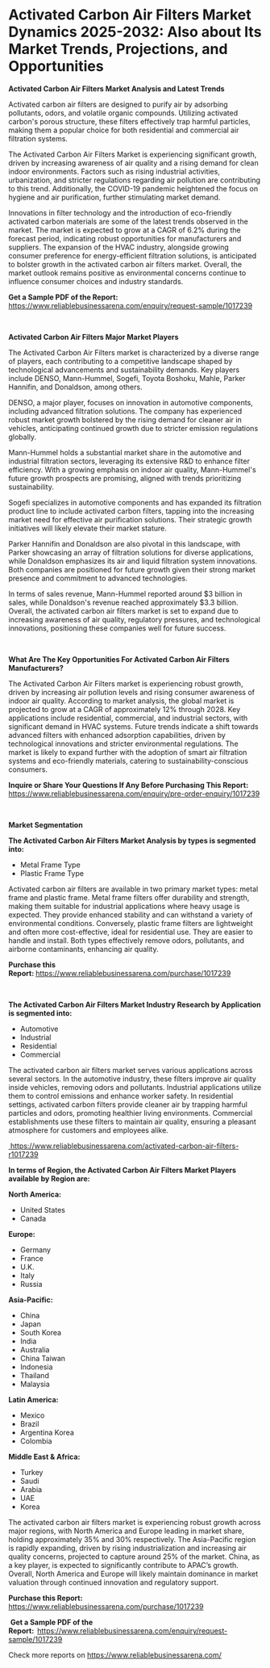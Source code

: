 <p><h1>Activated Carbon Air Filters Market Dynamics 2025-2032: Also about Its Market Trends, Projections, and Opportunities</h1></p><p><strong>Activated Carbon Air Filters Market Analysis and Latest Trends</strong></p>
<p><p>Activated carbon air filters are designed to purify air by adsorbing pollutants, odors, and volatile organic compounds. Utilizing activated carbon's porous structure, these filters effectively trap harmful particles, making them a popular choice for both residential and commercial air filtration systems. </p><p>The Activated Carbon Air Filters Market is experiencing significant growth, driven by increasing awareness of air quality and a rising demand for clean indoor environments. Factors such as rising industrial activities, urbanization, and stricter regulations regarding air pollution are contributing to this trend. Additionally, the COVID-19 pandemic heightened the focus on hygiene and air purification, further stimulating market demand. </p><p>Innovations in filter technology and the introduction of eco-friendly activated carbon materials are some of the latest trends observed in the market. The market is expected to grow at a CAGR of 6.2% during the forecast period, indicating robust opportunities for manufacturers and suppliers. The expansion of the HVAC industry, alongside growing consumer preference for energy-efficient filtration solutions, is anticipated to bolster growth in the activated carbon air filters market. Overall, the market outlook remains positive as environmental concerns continue to influence consumer choices and industry standards.</p></p>
<p><strong>Get a Sample PDF of the Report:&nbsp;</strong> <a href="https://www.reliablebusinessarena.com/enquiry/request-sample/1017239?utm_campaign=1841&utm_medium=2&utm_source=Github&utm_content=ia&utm_term=22022025&utm_id=activated-carbon-air-filters">https://www.reliablebusinessarena.com/enquiry/request-sample/1017239</a></p>
<p>&nbsp;</p>
<p><strong>Activated Carbon Air Filters Major Market Players</strong></p>
<p><p>The Activated Carbon Air Filters market is characterized by a diverse range of players, each contributing to a competitive landscape shaped by technological advancements and sustainability demands. Key players include DENSO, Mann-Hummel, Sogefi, Toyota Boshoku, Mahle, Parker Hannifin, and Donaldson, among others. </p><p>DENSO, a major player, focuses on innovation in automotive components, including advanced filtration solutions. The company has experienced robust market growth bolstered by the rising demand for cleaner air in vehicles, anticipating continued growth due to stricter emission regulations globally.</p><p>Mann-Hummel holds a substantial market share in the automotive and industrial filtration sectors, leveraging its extensive R&D to enhance filter efficiency. With a growing emphasis on indoor air quality, Mann-Hummel's future growth prospects are promising, aligned with trends prioritizing sustainability.</p><p>Sogefi specializes in automotive components and has expanded its filtration product line to include activated carbon filters, tapping into the increasing market need for effective air purification solutions. Their strategic growth initiatives will likely elevate their market stature.</p><p>Parker Hannifin and Donaldson are also pivotal in this landscape, with Parker showcasing an array of filtration solutions for diverse applications, while Donaldson emphasizes its air and liquid filtration system innovations. Both companies are positioned for future growth given their strong market presence and commitment to advanced technologies.</p><p>In terms of sales revenue, Mann-Hummel reported around $3 billion in sales, while Donaldson's revenue reached approximately $3.3 billion. Overall, the activated carbon air filters market is set to expand due to increasing awareness of air quality, regulatory pressures, and technological innovations, positioning these companies well for future success.</p></p>
<p>&nbsp;</p>
<p><strong>What Are The Key Opportunities For Activated Carbon Air Filters Manufacturers?</strong></p>
<p><p>The Activated Carbon Air Filters market is experiencing robust growth, driven by increasing air pollution levels and rising consumer awareness of indoor air quality. According to market analysis, the global market is projected to grow at a CAGR of approximately 12% through 2028. Key applications include residential, commercial, and industrial sectors, with significant demand in HVAC systems. Future trends indicate a shift towards advanced filters with enhanced adsorption capabilities, driven by technological innovations and stricter environmental regulations. The market is likely to expand further with the adoption of smart air filtration systems and eco-friendly materials, catering to sustainability-conscious consumers.</p></p>
<p><strong>Inquire or Share Your Questions If Any Before Purchasing This Report:</strong> <a href="https://www.reliablebusinessarena.com/enquiry/pre-order-enquiry/1017239?utm_campaign=1841&utm_medium=2&utm_source=Github&utm_content=ia&utm_term=22022025&utm_id=activated-carbon-air-filters">https://www.reliablebusinessarena.com/enquiry/pre-order-enquiry/1017239</a></p>
<p>&nbsp;</p>
<p><strong>Market Segmentation</strong></p>
<p><strong>The Activated Carbon Air Filters Market Analysis by types is segmented into:</strong></p>
<p><ul><li>Metal Frame Type</li><li>Plastic Frame Type</li></ul></p>
<p><p>Activated carbon air filters are available in two primary market types: metal frame and plastic frame. Metal frame filters offer durability and strength, making them suitable for industrial applications where heavy usage is expected. They provide enhanced stability and can withstand a variety of environmental conditions. Conversely, plastic frame filters are lightweight and often more cost-effective, ideal for residential use. They are easier to handle and install. Both types effectively remove odors, pollutants, and airborne contaminants, enhancing air quality.</p></p>
<p><strong>Purchase this Report:&nbsp;</strong><a href="https://www.reliablebusinessarena.com/purchase/1017239?utm_campaign=1841&utm_medium=2&utm_source=Github&utm_content=ia&utm_term=22022025&utm_id=activated-carbon-air-filters">https://www.reliablebusinessarena.com/purchase/1017239</a></p>
<p>&nbsp;</p>
<p><strong>The Activated Carbon Air Filters Market Industry Research by Application is segmented into:</strong></p>
<p><ul><li>Automotive</li><li>Industrial</li><li>Residential</li><li>Commercial</li></ul></p>
<p><p>The activated carbon air filters market serves various applications across several sectors. In the automotive industry, these filters improve air quality inside vehicles, removing odors and pollutants. Industrial applications utilize them to control emissions and enhance worker safety. In residential settings, activated carbon filters provide cleaner air by trapping harmful particles and odors, promoting healthier living environments. Commercial establishments use these filters to maintain air quality, ensuring a pleasant atmosphere for customers and employees alike.</p></p>
<p><a href="https://www.reliablebusinessarena.com/activated-carbon-air-filters-r1017239?utm_campaign=1841&utm_medium=2&utm_source=Github&utm_content=ia&utm_term=22022025&utm_id=activated-carbon-air-filters">&nbsp;https://www.reliablebusinessarena.com/activated-carbon-air-filters-r1017239</a></p>
<p><strong>In terms of Region, the Activated Carbon Air Filters Market Players available by Region are:</strong></p>
<p>
    <p> <strong> North America: </strong>
        <ul>
            <li>United States</li>
            <li>Canada</li>
        </ul>
        </p> 
    <p> <strong> Europe: </strong>
        <ul>
            <li>Germany</li>
            <li>France</li>
            <li>U.K.</li>
            <li>Italy</li>
            <li>Russia</li>
        </ul>
        </p> 
    <p> <strong> Asia-Pacific: </strong>
        <ul>
            <li>China</li>
            <li>Japan</li>
            <li>South Korea</li>
            <li>India</li>
            <li>Australia</li>
            <li>China Taiwan</li>
            <li>Indonesia</li>
            <li>Thailand</li>
            <li>Malaysia</li>
        </ul>
        </p> 
    <p> <strong> Latin America: </strong>
        <ul>
            <li>Mexico</li>
            <li>Brazil</li>
            <li>Argentina Korea</li>
            <li>Colombia</li>
        </ul>
        </p> 
    <p> <strong> Middle East & Africa: </strong>
        <ul>
            <li>Turkey</li>
            <li>Saudi</li>
            <li>Arabia</li>
            <li>UAE</li>
            <li>Korea</li>
        </ul>
    </p>
    </p>
<p><p>The activated carbon air filters market is experiencing robust growth across major regions, with North America and Europe leading in market share, holding approximately 35% and 30% respectively. The Asia-Pacific region is rapidly expanding, driven by rising industrialization and increasing air quality concerns, projected to capture around 25% of the market. China, as a key player, is expected to significantly contribute to APAC’s growth. Overall, North America and Europe will likely maintain dominance in market valuation through continued innovation and regulatory support.</p></p>
<p><strong>Purchase this Report: </strong><a href="https://www.reliablebusinessarena.com/purchase/1017239?utm_campaign=1841&utm_medium=2&utm_source=Github&utm_content=ia&utm_term=22022025&utm_id=activated-carbon-air-filters">https://www.reliablebusinessarena.com/purchase/1017239</a></p>
<p>&nbsp;<strong>Get a Sample PDF of the Report:&nbsp;&nbsp;</strong><a href="https://www.reliablebusinessarena.com/enquiry/request-sample/1017239?utm_campaign=1841&utm_medium=2&utm_source=Github&utm_content=ia&utm_term=22022025&utm_id=activated-carbon-air-filters">https://www.reliablebusinessarena.com/enquiry/request-sample/1017239</a></p>
<p><strong></strong></p>
<p>Check more reports on <a href="https://www.reliablebusinessarena.com/?utm_campaign=1841&utm_medium=2&utm_source=Github&utm_content=ia&utm_term=22022025&utm_id=activated-carbon-air-filters">https://www.reliablebusinessarena.com/</a></p>